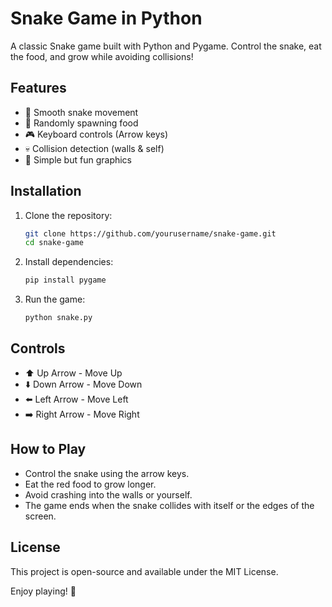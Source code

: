 # Snake Game in Python

A classic Snake game built with Python and Pygame. Control the snake, eat the food, and grow while avoiding collisions!

## Features
- 🐍 Smooth snake movement
- 🍎 Randomly spawning food
- 🎮 Keyboard controls (Arrow keys)
- 💀 Collision detection (walls & self)
- 🎨 Simple but fun graphics 

## Installation
1. Clone the repository: 
   ```sh
   git clone https://github.com/yourusername/snake-game.git
   cd snake-game
   ```
2. Install dependencies: 
   ```sh  
   pip install pygame  
   ```
3. Run the game:
   ```sh
   python snake.py
   ```

## Controls
- ⬆️ Up Arrow - Move Up
- ⬇️ Down Arrow - Move Down
- ⬅️ Left Arrow - Move Left
- ➡️ Right Arrow - Move Right

## How to Play
- Control the snake using the arrow keys.
- Eat the red food to grow longer.
- Avoid crashing into the walls or yourself.
- The game ends when the snake collides with itself or the edges of the screen.

## License
This project is open-source and available under the MIT License.

Enjoy playing! 🚀
